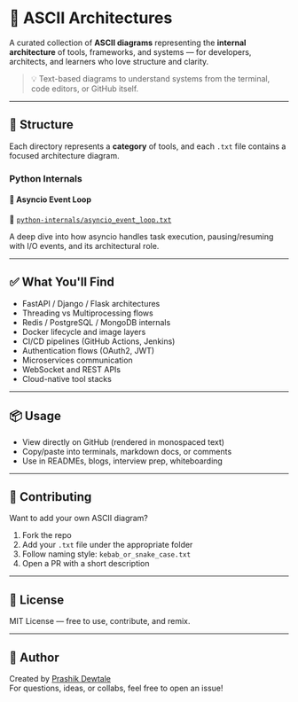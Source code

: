 # 🧱 ASCII Architectures

A curated collection of **ASCII diagrams** representing the **internal architecture** of tools, frameworks, and systems — for developers, architects, and learners who love structure and clarity.

> 💡 Text-based diagrams to understand systems from the terminal, code editors, or GitHub itself.

---

## 📁 Structure

Each directory represents a **category** of tools, and each `.txt` file contains a focused architecture diagram.
### Python Internals
  #### 🔄 Asyncio Event Loop 
  📁 [`python-internals/asyncio_event_loop.txt`](./python-internals/asyncio_event_loop.txt)

A deep dive into how asyncio handles task execution, pausing/resuming with I/O events, and its architectural role.


---

## ✅ What You'll Find

- FastAPI / Django / Flask architectures
- Threading vs Multiprocessing flows
- Redis / PostgreSQL / MongoDB internals
- Docker lifecycle and image layers
- CI/CD pipelines (GitHub Actions, Jenkins)
- Authentication flows (OAuth2, JWT)
- Microservices communication
- WebSocket and REST APIs
- Cloud-native tool stacks

---

## 📦 Usage

- View directly on GitHub (rendered in monospaced text)
- Copy/paste into terminals, markdown docs, or comments
- Use in READMEs, blogs, interview prep, whiteboarding

---

## 🚀 Contributing

Want to add your own ASCII diagram?

1. Fork the repo
2. Add your `.txt` file under the appropriate folder
3. Follow naming style: `kebab_or_snake_case.txt`
4. Open a PR with a short description

---

## 🔖 License

MIT License — free to use, contribute, and remix.

---

## 🙌 Author

Created by [Prashik Dewtale](https://github.com/prashikdewtale10)  
For questions, ideas, or collabs, feel free to open an issue!

